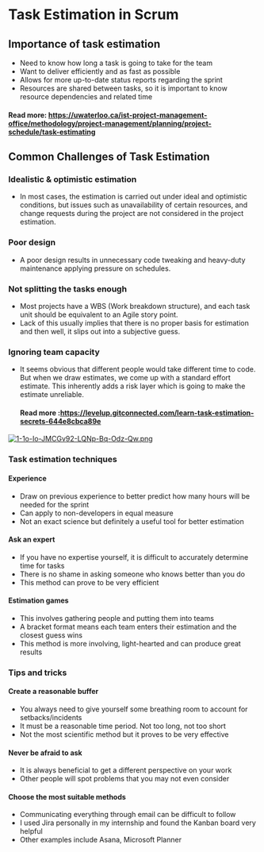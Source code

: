 # Task Estimation in Scrum

## Importance of task estimation  

- Need to know how long a task is going to take for the team
- Want to deliver efficiently and as fast as possible
- Allows for more up-to-date status reports regarding the sprint
- Resources are shared between tasks, so it is important to know resource dependencies and related time

#### Read more: https://uwaterloo.ca/ist-project-management-office/methodology/project-management/planning/project-schedule/task-estimating

## Common Challenges of Task Estimation

### Idealistic & optimistic estimation

- In most cases, the estimation is carried out under ideal and optimistic conditions, but issues such as unavailability of certain resources, and change requests during the project are not considered in the project estimation.

### Poor design

- A poor design results in unnecessary code tweaking and heavy-duty maintenance applying pressure on schedules.

### Not splitting the tasks enough

- Most projects have a WBS (Work breakdown structure), and each task unit should be equivalent to an Agile story point.
- Lack of this usually implies that there is no proper basis for estimation and then well, it slips out into a subjective guess.

### Ignoring team capacity

- It seems obvious that different people would take different time to code. But when we draw estimates, we come up with a standard effort estimate. This inherently adds a risk layer which is going to make the estimate unreliable.

  #### Read more :https://levelup.gitconnected.com/learn-task-estimation-secrets-644e8cbca89e

[![1-1o-Io-JMCGv92-LQNp-Bq-Odz-Qw.png](https://i.postimg.cc/bNcBHCsR/1-1o-Io-JMCGv92-LQNp-Bq-Odz-Qw.png)](https://postimg.cc/bdggqR0G)

### Task estimation techniques


#### Experience
- Draw on previous experience to better predict how many hours will be needed for the sprint
- Can apply to non-developers in equal measure
- Not an exact science but definitely a useful tool for better estimation

#### Ask an expert
- If you have no expertise yourself, it is difficult to accurately determine time for tasks
- There is no shame in asking someone who knows better than you do
- This method can prove to be very efficient


#### Estimation games
- This involves gathering people and putting them into teams
- A bracket format means each team enters their estimation and the closest guess wins
- This method is more involving, light-hearted and can produce great results




### Tips and tricks

#### Create a reasonable buffer
- You always need to give yourself some breathing room to account for setbacks/incidents
- It must be a reasonable time period. Not too long, not too short
- Not the most scientific method but it proves to be very effective

#### Never be afraid to ask
- It is always beneficial to get a different perspective on your work
- Other people will spot problems that you may not even consider

#### Choose the most suitable methods
- Communicating everything through email can be difficult to follow
- I used Jira personally in my internship and found the Kanban board very helpful 
- Other examples include Asana, Microsoft Planner

